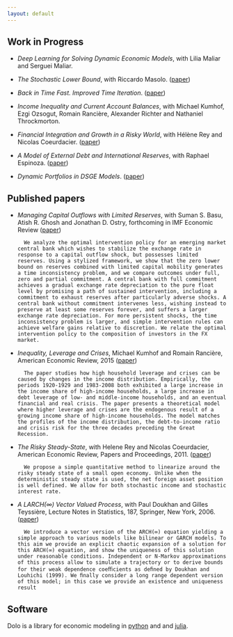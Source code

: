 ```yaml
---
layout: default
---
```


## Work in Progress

- _Deep Learning for Solving Dynamic Economic Models_, with Lilia Maliar and Serguei Maliar.

- _The Stochastic Lower Bound_, with Riccardo Masolo. ([paper](files/papers/slb.pdf))

- _Back in Time Fast. Improved Time Iteration_. ([paper](files/papers/iti.pdf))

- _Income Inequality and Current Account Balances_, with Michael Kumhof, Ezgi Ozsogut, Romain Rancière, Alexander Richter and Nathaniel Throckmorton.

- _Financial Integration and Growth in a Risky World_, with Hélène Rey and Nicolas Coeurdacier. ([paper](files/papers/financial_integration.pdf))

- _A Model of External Debt and International Reserves_, with Raphael Espinoza.  ([paper](files/papers/reserves.pdf))

- _Dynamic Portfolios in DSGE Models_. ([paper](files/papers/dynamic_portfolios.pdf))



## Published papers

- _Managing Capital Outflows with Limited Reserves_, with Suman S. Basu, Atish R. Ghosh and Jonathan D. Ostry, forthcoming in IMF Economic Review ([paper](files/papers/reserves_and_outflows_030817.pdf))

        We analyze the optimal intervention policy for an emerging market central bank which wishes to stabilize the exchange rate in response to a capital outflow shock, but possesses limited reserves. Using a stylized framework, we show that the zero lower bound on reserves combined with limited capital mobility generates a time inconsistency problem, and we compare outcomes under full, zero and partial commitment. A central bank with full commitment achieves a gradual exchange rate depreciation to the pure float level by promising a path of sustained intervention, including a commitment to exhaust reserves after particularly adverse shocks. A central bank without commitment intervenes less, wishing instead to preserve at least some reserves forever, and suffers a larger exchange rate depreciation. For more persistent shocks, the time inconsistency problem is larger, and simple intervention rules can achieve welfare gains relative to discretion. We relate the optimal intervention policy to the composition of investors in the FX market.

- _Inequality, Leverage and Crises_, Michael Kumhof and Romain Rancière, American Economic Review, 2015 ([paper](files/papers/inequalities.pdf))

        The paper studies how high household leverage and crises can be caused by changes in the income distribution. Empirically, the periods 1920-1929 and 1983-2008 both exhibited a large increase in the income share of high-income households, a large increase in debt leverage of low- and middle-income households, and an eventual financial and real crisis. The paper presents a theoretical model where higher leverage and crises are the endogenous result of a growing income share of high-income households. The model matches the profiles of the income distribution, the debt-to-income ratio and crisis risk for the three decades preceding the Great Recession.

- _The Risky Steady-State_, with Helene Rey and Nicolas Coeurdacier, American Economic Review, Papers and Proceedings, 2011. ([paper](files/papers/the_risky_steady_state_1.pdf))

        We propose a simple quantitative method to linearize around the risky steady state of a small open economy. Unlike when the deterministic steady state is used, the net foreign asset position is well defined. We allow for both stochastic income and stochastic interest rate.

- _A LARCH(∞) Vector Valued Process_, with Paul Doukhan and Gilles Teyssière, Lecture Notes in Statistics, 187, Springer, New York, 2006.
([paper](files/papers/dwt1.pdf))

        We introduce a vector version of the ARCH(∞) equation yielding a simple approach to various models like bilinear or GARCH models. To this aim we provide an explicit chaotic expansion of a solution for this ARCH(∞) equation, and show the uniqueness of this solution under reasonable conditions. Independent or N-Markov approximations of this process allow to simulate a trajectory or to derive bounds for their weak dependence coeﬃcients as deﬁned by Doukhan and Louhichi (1999). We ﬁnally consider a long range dependent version of this model; in this case we provide an existence and uniqueness result



## Software

Dolo is a library for economic modeling in [python](https://github.com/econforge/dolo) and
and [julia](https://github.com/econforge/Dolo.jl).
